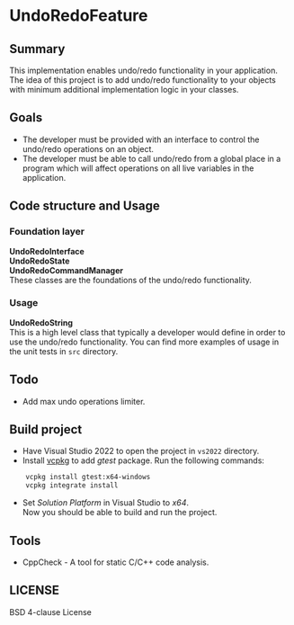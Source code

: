 # UndoRedoFeature

## Summary
This implementation enables undo/redo functionality in your application. The idea of this project is to add undo/redo functionality to your objects with minimum additional implementation logic in your classes.

## Goals
- The developer must be provided with an interface to control the undo/redo operations on an object.
- The developer must be able to call undo/redo from a global place in a program which will affect operations on all live variables in the application.

## Code structure and Usage
### Foundation layer
**UndoRedoInterface**  
**UndoRedoState**  
**UndoRedoCommandManager**  
These classes are the foundations of the undo/redo functionality. 
### Usage
**UndoRedoString**  
This is a high level class that typically a developer would define in order to use the undo/redo functionality.
You can find more examples of usage in the unit tests in `src` directory.

## Todo
- Add max undo operations limiter. 

## Build project

- Have Visual Studio 2022 to open the project in `vs2022` directory.
- Install [vcpkg](https://github.com/Microsoft/vcpkg) to add _gtest_ package. Run the following commands:
````sh
    vcpkg install gtest:x64-windows
    vcpkg integrate install
````
- Set _Solution Platform_ in Visual Studio to _x64_.  
Now you should be able to build and run the project.

## Tools
- CppCheck - A tool for static C/C++ code analysis.

## LICENSE
BSD 4-clause License

